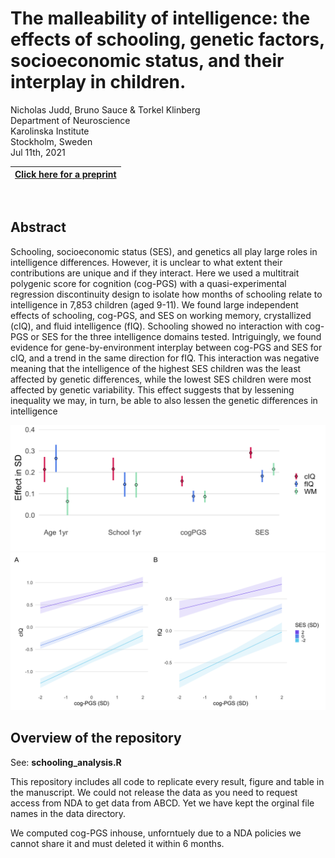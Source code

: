 # The malleability of intelligence: the effects of schooling, genetic factors, socioeconomic status, and their interplay in children. 

Nicholas Judd, Bruno Sauce & Torkel Klinberg <br>
Department of Neuroscience <br>
Karolinska Institute <br>
Stockholm, Sweden <br>
Jul 11th, 2021 <br>

| [Click here for a preprint](https://psyarxiv.com/z3pb7/) | 
| :-: |

<br>

## Abstract


Schooling, socioeconomic status (SES), and genetics all play large roles in intelligence differences. However, it is unclear to what extent their contributions are unique and if they interact. Here we used a multitrait polygenic score for cognition (cog-PGS) with a quasi-experimental regression discontinuity design to isolate how months of schooling relate to intelligence in 7,853 children (aged 9-11). We found large independent effects of schooling, cog-PGS, and SES on working memory, crystallized (cIQ), and fluid intelligence (fIQ). Schooling showed no interaction with cog-PGS or SES for the three intelligence domains tested. Intriguingly, we found evidence for gene-by-environment interplay between cog-PGS and SES for cIQ, and a trend in the same direction for fIQ. This interaction was negative meaning that the intelligence of the highest SES children was the least affected by genetic differences, while the lowest SES children were most affected by genetic variability. This effect suggests that by lessening inequality we may, in turn, be able to also lessen the genetic differences in intelligence


![Fig_curvs](figs/main_eff_Dplt.png)
![Fig_inter](figs/gxe_inter_plt.png)

## Overview of the repository

See: **schooling_analysis.R**

This repository includes all code to replicate every result, figure and table in the manuscript. We could not release the data as you need to request access from NDA to get data from ABCD. Yet we have kept the orginal file names in the data directory.

We computed cog-PGS inhouse, unforntuely due to a NDA policies we cannot share it and must deleted it within 6 months.